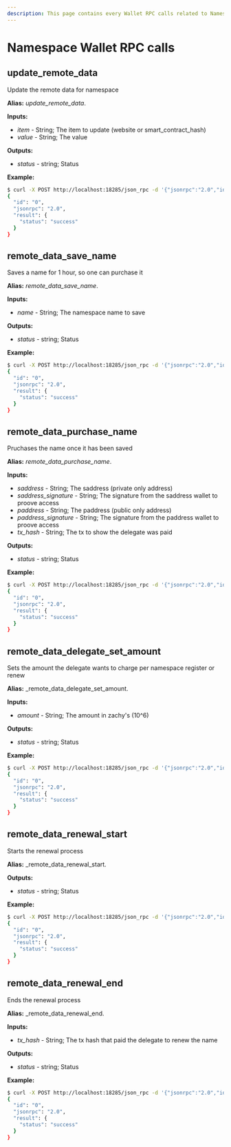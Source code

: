 ```yaml
---
description: This page contains every Wallet RPC calls related to Namespace functions.
---
```


# Namespace Wallet RPC calls

## **update\_remote\_data**

Update the remote data for namespace

**Alias:** _update_remote_data_.

**Inputs:**

* _item_ - String; The item to update (website or smart_contract_hash)
* _value_ - String; The value

**Outputs:**

* _status_ - string; Status

**Example:**

```bash
$ curl -X POST http://localhost:18285/json_rpc -d '{"jsonrpc":"2.0","id":"0","method":"update_remote_data","params":{"item":"website","value":"websitename"}}' -H 'Content-Type: application/json'
{
  "id": "0",
  "jsonrpc": "2.0",
  "result": {
    "status": "success"
  }
}
```

## **remote\_data\_save\_name**

Saves a name for 1 hour, so one can purchase it

**Alias:** _remote_data_save_name_.

**Inputs:**

* _name_ - String; The namespace name to save

**Outputs:**

* _status_ - string; Status

**Example:**

```bash
$ curl -X POST http://localhost:18285/json_rpc -d '{"jsonrpc":"2.0","id":"0","method":"remote_data_save_name","params":{"name":"name"}}' -H 'Content-Type: application/json'
{
  "id": "0",
  "jsonrpc": "2.0",
  "result": {
    "status": "success"
  }
}
```

## **remote\_data\_purchase\_name**

Pruchases the name once it has been saved

**Alias:** _remote_data_purchase_name_.

**Inputs:**

* _saddress_ - String; The saddress (private only address)
* _saddress_signature_ - String; The signature from the saddress wallet to proove access
* _paddress_ - String; The paddress (public only address)
* _paddress_signature_ - String; The signature from the paddress wallet to proove access
* _tx_hash_ - String; The tx to show the delegate was paid

**Outputs:**

* _status_ - string; Status

**Example:**

```bash
$ curl -X POST http://localhost:18285/json_rpc -d '{"jsonrpc":"2.0","id":"0","method":"remote_data_purchase_name","params":{"saddress":"XCA","saddress_signature":"XCA","paddress":"XCA","paddress_signature":"XCA","tx_hash":"0000000000000000000000000000000000000000000000000000000000000000"}}' -H 'Content-Type: application/json'
{
  "id": "0",
  "jsonrpc": "2.0",
  "result": {
    "status": "success"
  }
}
```

## **remote\_data\_delegate\_set\_amount**

Sets the amount the delegate wants to charge per namespace register or renew

**Alias:** _remote_data_delegate_set_amount.

**Inputs:**

* _amount_ - String; The amount in zachy's (10^6)

**Outputs:**

* _status_ - string; Status

**Example:**

```bash
$ curl -X POST http://localhost:18285/json_rpc -d '{"jsonrpc":"2.0","id":"0","method":"remote_data_delegate_set_amount","params":{"amount":"100"}}' -H 'Content-Type: application/json'
{
  "id": "0",
  "jsonrpc": "2.0",
  "result": {
    "status": "success"
  }
}
```

## **remote\_data\_renewal\_start**

Starts the renewal process

**Alias:** _remote_data_renewal_start.

**Outputs:**

* _status_ - string; Status

**Example:**

```bash
$ curl -X POST http://localhost:18285/json_rpc -d '{"jsonrpc":"2.0","id":"0","method":"remote_data_renewal_start"}' -H 'Content-Type: application/json'
{
  "id": "0",
  "jsonrpc": "2.0",
  "result": {
    "status": "success"
  }
}
```

## **remote\_data\_renewal\_end**

Ends the renewal process

**Alias:** _remote_data_renewal_end.

**Inputs:**

* _tx_hash_ - String; The tx hash that paid the delegate to renew the name

**Outputs:**

* _status_ - string; Status

**Example:**

```bash
$ curl -X POST http://localhost:18285/json_rpc -d '{"jsonrpc":"2.0","id":"0","method":"remote_data_renewal_end","params":{"tx_hash":"0000000000000000000000000000000000000000000000000000000000000000"}}' -H 'Content-Type: application/json'
{
  "id": "0",
  "jsonrpc": "2.0",
  "result": {
    "status": "success"
  }
}
```
